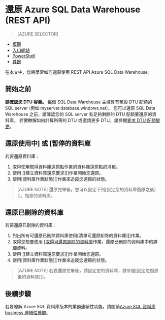 <properties
   pageTitle="還原 Azure SQL Data Warehouse (REST API) |Microsoft Azure"
   description="還原 Azure SQL Data Warehouse REST API 工作。"
   services="sql-data-warehouse"
   documentationCenter="NA"
   authors="Lakshmi1812"
   manager="barbkess"
   editor=""/>

<tags
   ms.service="sql-data-warehouse"
   ms.devlang="NA"
   ms.topic="article"
   ms.tgt_pltfrm="NA"
   ms.workload="data-services"
   ms.date="09/21/2016"
   ms.author="lakshmir;barbkess;sonyama"/>

# <a name="restore-an-azure-sql-data-warehouse-rest-api"></a>還原 Azure SQL Data Warehouse (REST API)

> [AZURE.SELECTOR]
- [概觀][]
- [入口網站][]
- [PowerShell][]
- [其餘][]

在本文中，您將學習如何還原使用 REST API Azure SQL Data Warehouse。

## <a name="before-you-begin"></a>開始之前

**請確認您 DTU 容量。** 每個 SQL Data Warehouse 主控具有預設 DTU 配額的 SQL server (例如 myserver.database.windows.net)。  您可以還原 SQL Data Warehouse 之前，請確認您的 SQL server 有足夠剩餘的 DTU 配額要還原的資料庫。 若要瞭解如何計算所需的 DTU 或邀請更多 DTU，請參閱[要求 DTU 配額變更][]。

## <a name="restore-an-active-or-paused-database"></a>還原使用中] 或 [暫停的資料庫

若要還原資料庫︰

1. 取得使用取得資料庫還原點作業的資料庫還原點的清單。
2. 使用 [[建立資料庫還原要求][]作業開始您還原。
3. 使用[資料庫作業狀態][]作業來追蹤您還原的狀態。

>[AZURE.NOTE] 還原完畢後，您可以設定下列[設定您的資料庫復原之後][]，復原的資料庫。

## <a name="restore-a-deleted-database"></a>還原已刪除的資料庫

若要還原已刪除的資料庫︰

1.  列出所有可還原已刪除資料庫使用[清單可還原卸除的資料庫][]作業。
2.  取得您想要使用 [[取得可還原卸除的資料庫][]作業，還原已刪除的資料庫中的詳細資料。
3.  使用 [[建立資料庫還原要求][]作業開始您還原。
4.  使用[資料庫作業狀態][]作業來追蹤您還原的狀態。

>[AZURE.NOTE] 若要還原完畢後，請設定您的資料庫，請參閱[設定您復原後的資料庫][]。 


## <a name="next-steps"></a>後續步驟
若要瞭解 Azure SQL 資料庫版本的業務連續性功能，請閱讀[Azure SQL 資料庫 business 連續性概觀][]。

<!--Image references-->

<!--Article references-->
[Azure SQL 資料庫 business 連續性概觀]: ./sql-database-business-continuity.md
[要求 DTU 配額變更]: ./sql-data-warehouse-get-started-create-support-ticket.md#request-quota-change
[復原後，設定您的資料庫]: ./sql-database-disaster-recovery.md#configure-your-database-after-recovery
[How to install and configure Azure PowerShell]: ./powershell-install-configure.md
[概觀]: ./sql-data-warehouse-restore-database-overview.md
[入口網站]: ./sql-data-warehouse-restore-database-portal.md
[PowerShell]: ./sql-data-warehouse-restore-database-powershell.md
[其餘]: ./sql-data-warehouse-restore-database-rest-api.md

<!--MSDN references-->
[建立資料庫還原邀請]: https://msdn.microsoft.com/library/azure/dn509571.aspx
[資料庫作業的狀態]: https://msdn.microsoft.com/library/azure/dn720371.aspx
[取得可還原卸除的資料庫]: https://msdn.microsoft.com/library/azure/dn509574.aspx
[清單可還原卸除資料庫]: https://msdn.microsoft.com/library/azure/dn509562.aspx
[Restore-AzureRmSqlDatabase]: https://msdn.microsoft.com/library/mt693390.aspx

<!--Other Web references-->
[Azure Portal]: https://portal.azure.com/
[Microsoft Web Platform Installer]: https://aka.ms/webpi-azps

